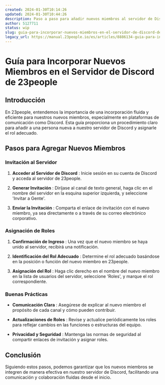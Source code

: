 ```yaml
---
created: 2024-01-30T10:14:26
updated: 2024-01-30T10:44:26
description: Paso a paso para añadir nuevos miembros al servidor de Discord de 23people y asignarles roles predefinidos.
author: 5127711
status: wip
slug: guia-para-incorporar-nuevos-miembros-en-el-servidor-de-discord-de-23people
legacy_url: https://manual.23people.io/es/articles/8886134-guia-para-incorporar-nuevos-miembros-en-el-servidor-de-discord-de-23people
---
```


# Guía para Incorporar Nuevos Miembros en el Servidor de Discord de 23people

## Introducción

En 23people, entendemos la importancia de una incorporación fluida y eficiente
para nuestros nuevos miembros, especialmente en plataformas de comunicación
como Discord. Esta guía proporciona un procedimiento claro para añadir a una
persona nueva a nuestro servidor de Discord y asignarle el rol adecuado.

## Pasos para Agregar Nuevos Miembros

### Invitación al Servidor

  1. **Acceder al Servidor de Discord** : Inicie sesión en su cuenta de Discord y acceda al servidor de 23people.

  2. **Generar Invitación** : Diríjase al canal de texto general, haga clic en el nombre del servidor en la esquina superior izquierda, y seleccione 'Invitar a Gente'.

  3. **Enviar la Invitación** : Comparta el enlace de invitación con el nuevo miembro, ya sea directamente o a través de su correo electrónico corporativo.

### Asignación de Roles

  1. **Confirmación de Ingreso** : Una vez que el nuevo miembro se haya unido al servidor, recibirá una notificación.

  2. **Identificación del Rol Adecuado** : Determine el rol adecuado basándose en la posición o función del nuevo miembro en 23people.

  3. **Asignación del Rol** : Haga clic derecho en el nombre del nuevo miembro en la lista de usuarios del servidor, seleccione 'Roles', y marque el rol correspondiente.

### Buenas Prácticas

  * **Comunicación Clara** : Asegúrese de explicar al nuevo miembro el propósito de cada canal y cómo pueden contribuir.

  * **Actualizaciones de Roles** : Revise y actualice periódicamente los roles para reflejar cambios en las funciones o estructuras del equipo.

  * **Privacidad y Seguridad** : Mantenga las normas de seguridad al compartir enlaces de invitación y asignar roles.

## Conclusión

Siguiendo estos pasos, podemos garantizar que los nuevos miembros se integren
de manera efectiva en nuestro servidor de Discord, facilitando una
comunicación y colaboración fluidas desde el inicio.

  
​


